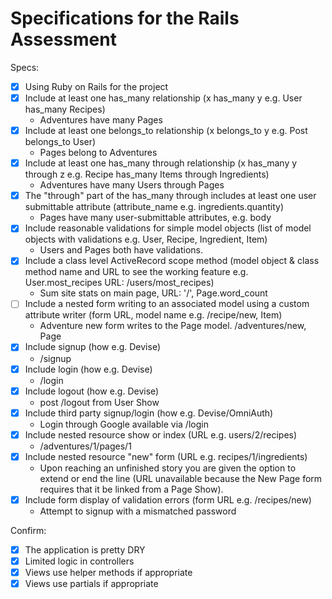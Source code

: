 # Specifications for the Rails Assessment

Specs:
- [x] Using Ruby on Rails for the project
- [x] Include at least one has_many relationship (x has_many y e.g. User has_many Recipes) 
  - Adventures have many Pages
- [x] Include at least one belongs_to relationship (x belongs_to y e.g. Post belongs_to User)
  - Pages belong to Adventures
- [x] Include at least one has_many through relationship (x has_many y through z e.g. Recipe has_many Items through Ingredients)
  - Adventures have many Users through Pages
- [x] The "through" part of the has_many through includes at least one user submittable attribute (attribute_name e.g. ingredients.quantity)
  - Pages have many user-submittable attributes, e.g. body
- [x] Include reasonable validations for simple model objects (list of model objects with validations e.g. User, Recipe, Ingredient, Item)
  - Users and Pages both have validations.
- [x] Include a class level ActiveRecord scope method (model object & class method name and URL to see the working feature e.g. User.most_recipes URL: /users/most_recipes)
  - Sum site stats on main page, URL: '/', Page.word_count
- [ ] Include a nested form writing to an associated model using a custom attribute writer (form URL, model name e.g. /recipe/new, Item)
  - Adventure new form writes to the Page model. /adventures/new, Page
- [x] Include signup (how e.g. Devise)
  - /signup
- [x] Include login (how e.g. Devise)
  - /login
- [x] Include logout (how e.g. Devise)
  - post /logout from User Show
- [x] Include third party signup/login (how e.g. Devise/OmniAuth)
  - Login through Google available via /login
- [x] Include nested resource show or index (URL e.g. users/2/recipes)
  - /adventures/1/pages/1
- [x] Include nested resource "new" form (URL e.g. recipes/1/ingredients)
  - Upon reaching an unfinished story you are given the option to extend or end the line (URL unavailable because the New Page form requires that it be linked from a Page Show).
- [x] Include form display of validation errors (form URL e.g. /recipes/new)
  - Attempt to signup with a mismatched password

Confirm:
- [x] The application is pretty DRY
- [x] Limited logic in controllers
- [x] Views use helper methods if appropriate
- [x] Views use partials if appropriate
